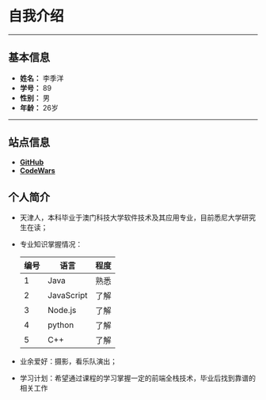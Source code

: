 # 自我介绍
---
## 基本信息
- **姓名：** 李季洋
- **学号：** 89
- **性别：** 男
- **年龄：** 26岁
---
## 站点信息
- [**GitHub**](https://github.com/Jiyang727 "Jiyang's GitHub")
- [**CodeWars**](https://www.codewars.com/users/Jiyang727 "Jiyang's CodeWars")

## 个人简介
- 天津人，本科毕业于澳门科技大学软件技术及其应用专业，目前悉尼大学研究生在读；
- 专业知识掌握情况：

  |编号|语言|程度|
  |---|---|---|
  |1|Java|熟悉|
  |2|JavaScript|了解|
  |3|Node.js|了解|
  |4|python|了解|
  |5|C++|了解|

- 业余爱好：摄影，看乐队演出；
- 学习计划：希望通过课程的学习掌握一定的前端全栈技术，毕业后找到靠谱的相关工作
